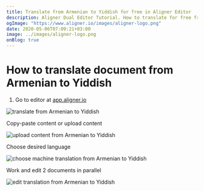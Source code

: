 ```yaml
---
title: Translate from Armenian to Yiddish for free in Aligner Editor
description: Aligner Dual Editor Tutorial. How to translate for free from Armenian to Yiddish. Aligner is multilingual document management platform. 
ogImage: "https://www.aligner.io/images/aligner-logo.png"
date: 2020-05-06T07:09:21+03:00
image: ../images/aligner-logo.png
onBlog: true
---
```


# How to translate document from Armenian to Yiddish

1. Go to editor at [app.aligner.io](https://app.aligner.io "Aligner App web page")

![translate from Armenian to Yiddish](../aligner-blank-editor.png "translate from Armenian to Yiddish")

Copy-paste content or upload content

![upload content from Armenian to Yiddish](../aligner-uploaded-document.png "upload content from Armenian to Yiddish")

Choose desired language

![choose machine translation from Armenian to Yiddish](../aligner-language-dropdown.png "choose machine translation from Armenian to Yiddish")

Work and edit 2 documents in parallel

![edit translation from Armenian to Yiddish](../aligner-double-sitded-editor.png "edit translation from Armenian to Yiddish")

